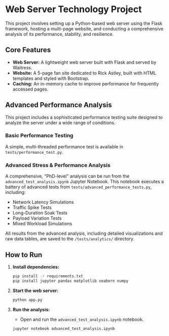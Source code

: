 # Web Server Technology Project

This project involves setting up a Python-based web server using the Flask framework, hosting a multi-page website, and conducting a comprehensive analysis of its performance, stability, and resilience.

## Core Features

*   **Web Server:** A lightweight web server built with Flask and served by Waitress.
*   **Website:** A 5-page fan site dedicated to Rick Astley, built with HTML templates and styled with Bootstrap.
*   **Caching:** An in-memory cache to improve performance for frequently accessed pages.

## Advanced Performance Analysis

This project includes a sophisticated performance testing suite designed to analyze the server under a wide range of conditions.

### Basic Performance Testing

A simple, multi-threaded performance test is available in `tests/performance_test.py`.

### Advanced Stress & Performance Analysis

A comprehensive, "PhD-level" analysis can be run from the `advanced_test_analysis.ipynb` Jupyter Notebook. This notebook executes a battery of advanced tests from `tests/advanced_performance_tests.py`, including:

*   Network Latency Simulations
*   Traffic Spike Tests
*   Long-Duration Soak Tests
*   Payload Variation Tests
*   Mixed Workload Simulations

All results from the advanced analysis, including detailed visualizations and raw data tables, are saved to the `/tests/analytics/` directory.

## How to Run

1.  **Install dependencies:**
    ```bash
    pip install -r requirements.txt
    pip install jupyter pandas matplotlib seaborn numpy
    ```

2.  **Start the web server:**
    ```bash
    python app.py
    ```

3.  **Run the analysis:**
    *   Open and run the `advanced_test_analysis.ipynb` notebook.
    ```bash
    jupyter notebook advanced_test_analysis.ipynb
    ```
